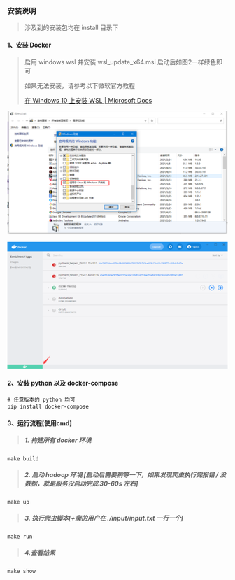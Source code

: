 ### 安装说明

> 涉及到的安装包均在 install 目录下

#### 1、安装 Docker

> 启用 windows wsl 并安装 wsl_update_x64.msi 启动后如图2一样绿色即可
>
> 如果无法安装，请参考以下微软官方教程
>
> [在 Windows 10 上安装 WSL | Microsoft Docs](https://docs.microsoft.com/zh-cn/windows/wsl/install-win10#step-4---download-the-linux-kernel-update-package)

![image-20210426092932882](image\image-20210426092932882.png)

![image-20210426093433211](image\image-20210426093433211.png)

#### 2、安装 python 以及 docker-compose

```
# 任意版本的 python 均可
pip install docker-compose
```

####  3、运行流程[使用cmd]

> ##### 1. 构建所有 docker 环境

```
make build
```

> ##### 2. 启动 hadoop 环境 [启动后需要稍等一下，如果发现爬虫执行完报错 / 没数据，就是服务没启动完成 30-60s 左右]

```
make up
```

> ##### 3. 执行爬虫脚本[+爬的用户在 ./input/input.txt 一行一个]

```
make run
```

> ##### 4.查看结果

```
make show
```

